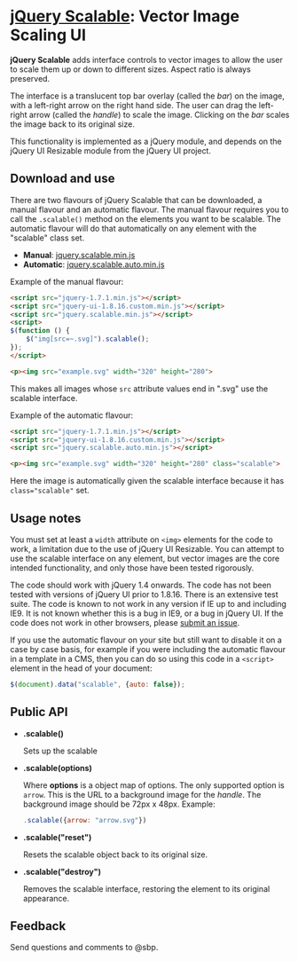 [jQuery Scalable](http://sbp.so/scalable): Vector Image Scaling UI
===

**jQuery Scalable** adds interface controls to vector images to allow the user to scale them up or down to different sizes. Aspect ratio is always preserved.

The interface is a translucent top bar overlay (called the *bar*) on the image, with a left-right arrow on the right hand side. The user can drag the left-right arrow (called the *handle*) to scale the image. Clicking on the *bar* scales the image back to its original size.

This functionality is implemented as a jQuery module, and depends on the jQuery UI Resizable module from the jQuery UI project.

Download and use
---

There are two flavours of jQuery Scalable that can be downloaded, a manual flavour and an automatic flavour. The manual flavour requires you to call the `.scalable()` method on the elements you want to be scalable. The automatic flavour will do that automatically on any element with the "scalable" class set.

* **Manual**: [jquery.scalable.min.js](jquery.scalable.min.js)
* **Automatic**: [jquery.scalable.auto.min.js](jquery.scalable.auto.min.js)

Example of the manual flavour:

```html
<script src="jquery-1.7.1.min.js"></script>
<script src="jquery-ui-1.8.16.custom.min.js"></script>
<script src="jquery.scalable.min.js"></script>
<script>
$(function () {
	$("img[src=~.svg]").scalable();
});
</script>

<p><img src="example.svg" width="320" height="280">
```

This makes all images whose `src` attribute values end in ".svg" use the scalable interface.

Example of the automatic flavour:

```html
<script src="jquery-1.7.1.min.js"></script>
<script src="jquery-ui-1.8.16.custom.min.js"></script>
<script src="jquery.scalable.auto.min.js"></script>

<p><img src="example.svg" width="320" height="280" class="scalable">
```

Here the image is automatically given the scalable interface because it has `class="scalable"` set.

Usage notes
---

You must set at least a `width` attribute on `<img>` elements for the code to work, a limitation due to the use of jQuery UI Resizable. You can attempt to use the scalable interface on any element, but vector images are the core intended functionality, and only those have been tested rigorously.

The code should work with jQuery 1.4 onwards. The code has not been tested with versions of jQuery UI prior to 1.8.16. There is an extensive test suite. The code is known to not work in any version if IE up to and including IE9. It is not known whether this is a bug in IE9, or a bug in jQuery UI. If the code does not work in other browsers, please [submit an issue](issues/new).

If you use the automatic flavour on your site but still want to disable it on a case by case basis, for example if you were including the automatic flavour in a template in a CMS, then you can do so using this code in a ```<script>``` element in the head of your document:

```js
$(document).data("scalable", {auto: false});
```

Public API
---

* **.scalable()**

	Sets up the scalable

* **.scalable(options)**

	Where **options** is a object map of options. The only supported option is `arrow`. This is the URL to a background image for the *handle*. The background image should be 72px x 48px. Example:

	```js
	.scalable({arrow: "arrow.svg"})
	```

* **.scalable("reset")**

	Resets the scalable object back to its original size.

* **.scalable("destroy")**

	Removes the scalable interface, restoring the element to its original appearance.

Feedback
---

Send questions and comments to @sbp.

